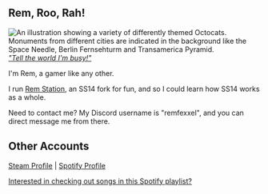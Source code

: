 ## Rem, Roo, Rah!
![An illustration showing a variety of differently themed Octocats. Monuments from different cities are indicated in the background like the Space Needle, Berlin Fernsehturm and Transamerica Pyramid.](https://user-images.githubusercontent.com/3369400/133268513-5bfe2f93-4402-42c9-a403-81c9e86934b6.jpeg)
[*"Tell the world I'm busy!"*](https://www.youtube.com/watch?v=tvNSXS4x9nc&list=RDtvNSXS4x9nc&start_radio=1)

I'm Rem, a gamer like any other.

I run [Rem Station](https://github.com/Rem-Station/Rem-Station), an SS14 fork for fun, and so I could learn how SS14 works as a whole.

Need to contact me? My Discord username is "remfexxel", and you can direct message me from there.

## Other Accounts
[Steam Profile](https://steamcommunity.com/id/RemFexxel/) | [Spotify Profile](https://open.spotify.com/user/31vut5665a3uwiz2745g4h327a4y?si=d1d669ebf7554b65)

[Interested in checking out songs in this Spotify playlist?](https://open.spotify.com/playlist/51lTUtrhScS4Zq6o0aWdNH?si=4606ec6fa5a546fd)
